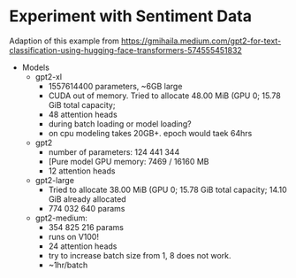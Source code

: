 # Experiment with Sentiment Data

Adaption of this example from  https://gmihaila.medium.com/gpt2-for-text-classification-using-hugging-face-transformers-574555451832


* Models 
    * gpt2-xl
        * 1557614400 parameters, ~6GB large
        * CUDA out of memory. Tried to allocate 48.00 MiB (GPU 0; 15.78 GiB total capacity;
        * 48 attention heads
        * during batch loading or model loading?
        * on cpu modeling takes 20GB+. epoch would taek 64hrs 
    * gpt2 
        * number of parameters: 124 441 344
        * [Pure model GPU memory: 7469 / 16160 MB
        * 12 attention heads
    * gpt2-large
        *  Tried to allocate 38.00 MiB (GPU 0; 15.78 GiB total capacity; 14.10 GiB already allocated
        * 774 032 640 params
    * gpt2-medium:
        * 354 825 216 params
        * runs on V100! 
        * 24 attention heads
        * try to increase batch size from 1, 8 does not work.
        * ~1hr/batch
